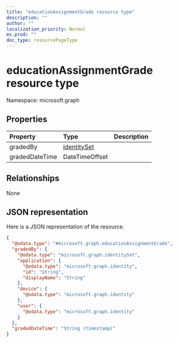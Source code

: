 ```yaml
---
title: "educationAssignmentGrade resource type"
description: ""
author: ""
localization_priority: Normal
ms.prod: ""
doc_type: resourcePageType
---
```


# educationAssignmentGrade resource type


Namespace: microsoft.graph



## Properties
|Property|Type|Description|
|:---|:---|:---|
|gradedBy|[identitySet](../resources/identityset.md)||
|gradedDateTime|DateTimeOffset||

## Relationships
None

## JSON representation
Here is a JSON representation of the resource.
<!-- {
  "blockType": "resource",
  "@odata.type": "microsoft.graph.educationAssignmentGrade"
}
-->
``` json
{
  "@odata.type": "#microsoft.graph.educationAssignmentGrade",
  "gradedBy": {
    "@odata.type": "microsoft.graph.identitySet",
    "application": {
      "@odata.type": "microsoft.graph.identity",
      "id": "String",
      "displayName": "String"
    },
    "device": {
      "@odata.type": "microsoft.graph.identity"
    },
    "user": {
      "@odata.type": "microsoft.graph.identity"
    }
  },
  "gradedDateTime": "String (timestamp)"
}
```

